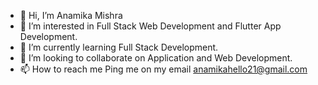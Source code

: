 - 👋 Hi, I’m  Anamika Mishra
- 👀 I’m interested in Full Stack Web Development and Flutter App Development.
- 🌱 I’m currently learning Full Stack Development.
- 💞️ I’m looking to collaborate on Application and Web Development.
- 📫 How to reach me Ping me on my email anamikahello21@gmail.com

<!---
Ana-221/Ana-221 is a ✨ special ✨ repository because its `README.md` (this file) appears on your GitHub profile.
You can click the Preview link to take a look at your changes.
--->
